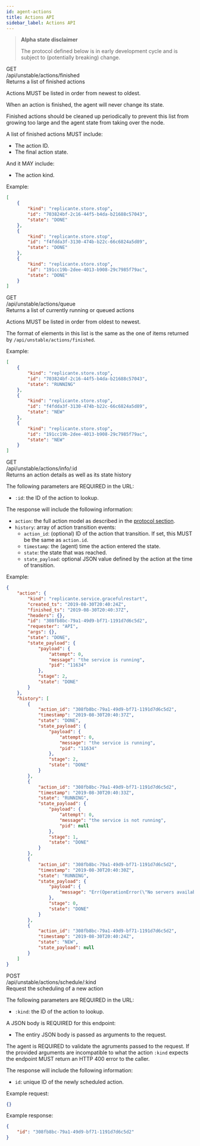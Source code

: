 ```yaml
---
id: agent-actions
title: Actions API
sidebar_label: Actions API
---
```


<blockquote class="warning">

**Alpha state disclaimer**

The protocol defined below is in early development cycle
and is subject to (potentially breaking) change.

</blockquote>


<div class="rest">
  <div class="method get">GET</div>
  <div class="url get">/api/unstable/actions/finished</div>
  <div class="desc get rtl">Returns a list of finished actions</div>
</div>

Actions MUST be listed in order from newest to oldest.

When an action is finished, the agent will never change its state.

Finished actions should be cleaned up periodically to prevent this list
from growing too large and the agent state from taking over the node.

A list of finished actions MUST include:

  * The action ID.
  * The final action state.

And it MAY include:

  * The action kind.

Example:
```json
[
    {
        "kind": "replicante.store.stop",
        "id": "703824bf-2c16-44f5-b4da-b21688c57043",
        "state": "DONE"
    },
    {
        "kind": "replicante.store.stop",
        "id": "f4fdda3f-3130-474b-b22c-66c6824a5d89",
        "state": "DONE"
    },
    {
        "kind": "replicante.store.stop",
        "id": "191cc19b-2dee-4013-b908-29c7985f79ac",
        "state": "DONE"
    }
]
```


<div class="rest">
  <div class="method get">GET</div>
  <div class="url get">/api/unstable/actions/queue</div>
  <div class="desc get rtl">Returns a list of currently running or queued actions</div>
</div>

Actions MUST be listed in order from oldest to newest.

The format of elements in this list is the same as the one of items
returned by `/api/unstable/actions/finished`.

Example:
```json
[
    {
        "kind": "replicante.store.stop",
        "id": "703824bf-2c16-44f5-b4da-b21688c57043",
        "state": "RUNNING"
    },
    {
        "kind": "replicante.store.stop",
        "id": "f4fdda3f-3130-474b-b22c-66c6824a5d89",
        "state": "NEW"
    },
    {
        "kind": "replicante.store.stop",
        "id": "191cc19b-2dee-4013-b908-29c7985f79ac",
        "state": "NEW"
    }
]
```


<div class="rest">
  <div class="method get">GET</div>
  <div class="url get">/api/unstable/actions/info/:id</div>
  <div class="desc get rtl">Returns an action details as well as its state history</div>
</div>

The following parameters are REQUIRED in the URL:

  * `:id`: the ID of the action to lookup.

The response will include the following information:

  * `action`: the full action model as described in the [protocol section](agent-intro.md#actions).
  * `history`: array of action transition events:
    * `action_id`: (optional) ID of the action that transition.
                   If set, this MUST be the same as `action.id`.
    * `timestamp`: the (agent) time the action entered the state.
    * `state`: the state that was reached.
    * `state_payload`: optional JSON value defined by the action at the time of transition.

Example:
```json
{
    "action": {
        "kind": "replicante.service.gracefulrestart",
        "created_ts": "2019-08-30T20:40:24Z",
        "finished_ts": "2019-08-30T20:40:37Z",
        "headers": {},
        "id": "308fb8bc-79a1-49d9-bf71-1191d7d6c5d2",
        "requester": "API",
        "args": {},
        "state": "DONE",
        "state_payload": {
            "payload": {
                "attempt": 0,
                "message": "the service is running",
                "pid": "11634"
            },
            "stage": 2,
            "state": "DONE"
        }
    },
    "history": [
        {
            "action_id": "308fb8bc-79a1-49d9-bf71-1191d7d6c5d2",
            "timestamp": "2019-08-30T20:40:37Z",
            "state": "DONE",
            "state_payload": {
                "payload": {
                    "attempt": 0,
                    "message": "the service is running",
                    "pid": "11634"
                },
                "stage": 2,
                "state": "DONE"
            }
        },
        {
            "action_id": "308fb8bc-79a1-49d9-bf71-1191d7d6c5d2",
            "timestamp": "2019-08-30T20:40:33Z",
            "state": "RUNNING",
            "state_payload": {
                "payload": {
                    "attempt": 0,
                    "message": "the service is not running",
                    "pid": null
                },
                "stage": 1,
                "state": "DONE"
            }
        },
        {
            "action_id": "308fb8bc-79a1-49d9-bf71-1191d7d6c5d2",
            "timestamp": "2019-08-30T20:40:30Z",
            "state": "RUNNING",
            "state_payload": {
                "payload": {
                    "message": "Err(OperationError(\"No servers available for the provided ReadPreference.\"))"
                },
                "stage": 0,
                "state": "DONE"
            }
        },
        {
            "action_id": "308fb8bc-79a1-49d9-bf71-1191d7d6c5d2",
            "timestamp": "2019-08-30T20:40:24Z",
            "state": "NEW",
            "state_payload": null
        }
    ]
}
```


<div class="rest">
  <div class="method post">POST</div>
  <div class="url post">/api/unstable/actions/schedule/:kind</div>
  <div class="desc post rtl">Request the scheduling of a new action</div>
</div>

The following parameters are REQUIRED in the URL:

  * `:kind`: the ID of the action to lookup.

A JSON body is REQUIRED for this endpoint:

  * The entiry JSON body is passed as arguments to the request.

The agent is REQUIRED to validate the agruments passed to the request.
If the provided arguments are incompatible to what the action `:kind` expects
the endpoint MUST return an HTTP 400 error to the caller.

The response will include the following information:

  * `id`: unique ID of the newly scheduled action.

Example request:
```json
{}
```

Example response:
```json
{
    "id": "308fb8bc-79a1-49d9-bf71-1191d7d6c5d2"
}
```
